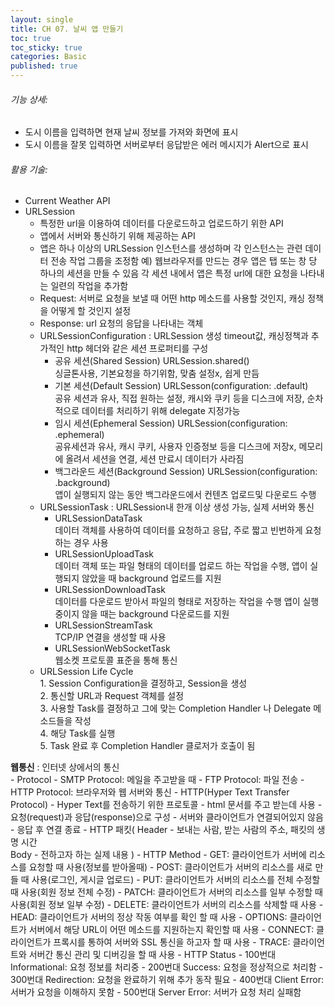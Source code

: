 ```yaml
---
layout: single
title: CH 07. 날씨 앱 만들기
toc: true
toc_sticky: true
categories: Basic 
published: true
---
```


###### 기능 상세:
- 도시 이름을 입력하면 현재 날씨 정보를 가져와 화면에 표시
- 도시 이름을 잘못 입력하면 서버로부터 응답받은 에러 메시지가 Alert으로 표시

###### 활용 기술:
- Current Weather API
- URLSession
    - 특정한 url을 이용하여 데이터를 다운로드하고 업로드하기 위한 API
    - 앱에서 서버와 통신하기 위해 제공하는 API
    - 앱은 하나 이상의 URLSession 인스턴스를 생성하며 각 인스턴스는 관련 데이터 전송 작업 그룹을 조정함 
      예) 웹브라우저를 만드는 경우 앱은 탭 또는 창 당 하나의 세션을 만들 수 있음 각 세션 내에서 앱은 특정 url에 대한 요청을 나타내는 일련의 작업을 추가함
    - Request: 서버로 요청을 보낼 때 어떤 http 메소드를 사용할 것인지, 캐싱 정책을 어떻게 할 것인지 설정
    - Response: url 요청의 응답을 나타내는 객체
    - URLSessionConfiguration
       : URLSession 생성 timeout값, 캐싱정책과 추가적인 http 헤더와 같은 세션 프로퍼티를 구성
        - 공유 세션(Shared Session) URLSession.shared()<br/>
           싱글톤사용, 기본요청을 하기위함, 맞춤 설정x, 쉽게 만듬
        - 기본 세션(Default Session) URLSesson(configuration: .default)<br/>
           공유 세션과 유사, 직접 원하는 설정, 캐시와 쿠키 등을 디스크에 저장, 순차적으로 데이터를 처리하기 위해 delegate 지정가능
        - 임시 세션(Ephemeral Session) URLSession(configuration: .ephemeral)<br/>
           공유세션과 유사, 캐시 쿠키, 사용자 인증정보 등을 디스크에 저장x, 메모리에 올려서 세션을 연결, 세션 만료시 데이터가 사라짐
        - 백그라운드 세션(Background Session) URLSession(configuration: .background)<br/>
           앱이 실행되지 않는 동안 백그라운드에서 컨텐츠 업로드및 다운로드 수행
    - URLSessionTask
        : URLSession내 한개 이상 생성 가능, 실제 서버와 통신
        - URLSessionDataTask<br/>
          데이터 객체를 사용하여 데이터를 요청하고 응답, 주로 짧고 빈번하게 요청하는 경우 사용
        - URLSessionUploadTask<br/> 
          데이터 객체 또는 파일 형태의 데이터를 업로드 하는 작업을 수행, 앱이 실행되지 않았을 때 background 업로드를 지원 
        - URLSessionDownloadTask<br/> 
          데이터를 다운로드 받아서 파일의 형태로 저장하는 작업을 수행 앱이 실행중이지 않을 때는 background 다운로드를 지원
        - URLSessionStreamTask<br/>
          TCP/IP 연결을 생성할 때 사용 
        - URLSessionWebSocketTask<br/> 
          웹소켓 프로토콜 표준을 통해 통신
    - URLSession Life Cycle<br/>
		    1. Session Configuration을 결정하고, Session을 생성<br/>
		    2. 통신할 URL과 Request 객체를 설정<br/>
		    3. 사용할 Task를 결정하고 그에 맞는 Completion Handler 나 Delegate 메소드들을 작성<br/>
		    4. 해당 Task를 실행<br/>
		    5. Task 완료 후 Completion Handler 클로저가 호출이 됨<br/>

**웹통신** 
    : 인터넷 상에서의 통신<br/>
	- Protocol 
		- SMTP Protocol: 메일을 주고받을 때 
		- FTP Protocol: 파일 전송
		- HTTP Protocol: 브라우저와 웹 서버와 통신
	- HTTP(Hyper Text Transfer Protocol)
	  - Hyper Text를 전송하기 위한 프로토콜
	  - html 문서를 주고 받는데 사용
	  - 요청(request)과 응답(response)으로 구성
	  - 서버와 클라이언트가 연결되어있지 않음 - 응답 후 연결 종료
	  - HTTP 패킷( Header - 보내는 사람, 받는 사람의 주소, 패킷의 생명 시간<br/>
		      Body - 전하고자 하는 실제 내용 )
	  - HTTP Method
		  - GET: 클라이언트가 서버에 리소스를 요청할 때 사용(정보를 받아올때)
		  - POST: 클라이언트가 서버의 리소스를 새로 만들 때 사용(로그인, 게시글 업로드)
		  - PUT: 클라이언트가 서버의 리소스를 전체 수정할 때 사용(회원 정보 전체 수정)
		  - PATCH: 클라이언트가 서버의 리소스를 일부 수정할 때 사용(회원 정보 일부 수정)
		  - DELETE: 클라이언트가 서버의 리소스를 삭제할 때 사용
		  - HEAD: 클라이언트가 서버의 정상 작동 여부를 확인 할 때 사용
		  - OPTIONS: 클라이언트가 서버에서 해당 URL이 어떤 메소드를 지원하는지 확인할 때 사용
		  - CONNECT: 클라이언트가 프록시를 통하여 서버와 SSL 통신을 하고자 할 때 사용
	  	- TRACE: 클라이언트와 서버간 통신 관리 및 디버깅을 할 때 사용
		- HTTP Status
			- 100번대 Informational: 요청 정보를 처리중
			- 200번대 Success: 요청을 정상적으로 처리함
			- 300번대 Redirection: 요청을 완료하기 위해 추가 동작 필요
			- 400번대 Client Error: 서버가 요청을 이해하지 못함
			- 500번대 Server Error: 서버가 요청 처리 실패함
